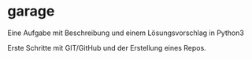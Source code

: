 # garage
Eine Aufgabe mit Beschreibung und einem Lösungsvorschlag in Python3

Erste Schritte mit GIT/GitHub und der Erstellung eines Repos.
